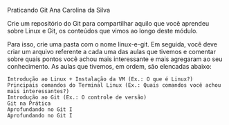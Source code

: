 Praticando Git
Ana Carolina da Silva

Crie um repositório do Git para compartilhar aquilo que você aprendeu sobre Linux e Git, os conteúdos que vimos ao longo deste módulo.

Para isso, crie uma pasta com o nome linux-e-git. Em seguida, você deve criar um arquivo referente a cada uma das aulas que tivemos e comentar sobre quais pontos você achou mais interessante e mais agregaram ao seu conhecimento. As aulas que tivemos, em ordem, são elencadas abaixo:

    Introdução ao Linux + Instalação da VM (Ex.: O que é Linux?)
    Principais comandos do Terminal Linux (Ex.: Quais comandos você achou mais interessantes?)
    Introdução ao Git (Ex.: O controle de versão)
    Git na Prática
    Aprofundando no Git I
    Aprofundando no Git I

